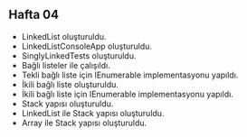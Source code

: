 ## Hafta 04
* LinkedList oluşturuldu.
* LinkedListConsoleApp oluşturuldu.
* SinglyLinkedTests oluşturuldu.
* Bağlı listeler ile çalışıldı.
* Tekli bağlı liste için IEnumerable implementasyonu yapıldı.
* İkili bağlı liste oluşturuldu.
* İkili bağlı liste için IEnumerable implementasyonu yapıldı.
* Stack yapısı oluşturuldu.
* LinkedList ile Stack yapısı oluşturuldu.
* Array ile Stack yapısı oluşturuldu.
